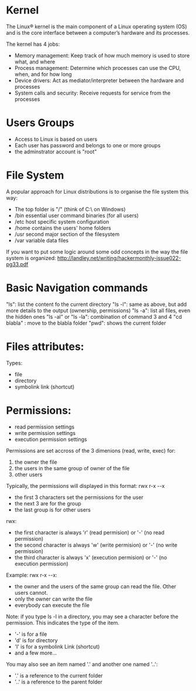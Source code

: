 Kernel
======
The Linux® kernel is the main component of a Linux operating system (OS) and is the core interface between a computer’s hardware and its processes.

The kernel has 4 jobs:
- Memory management: Keep track of how much memory is used to store what, and where
- Process management: Determine which processes can use the CPU, when, and for how long
- Device drivers: Act as mediator/interpreter between the hardware and processes
- System calls and security: Receive requests for service from the processes


Users Groups
============
- Access to Linux is based on users
- Each user has password and belongs to one or more groups
- the adminstrator account is "root"

File System 
============
A popular approach for Linux distributions is to organise the file system this way:
- The top folder is "/" (think of  C:\ on Windows)
- /bin essential user command binaries (for all users)
- /etc host specific system configuration
- /home contains the users' home folders
- /usr second major section of the filesystem
- /var variable data files

If you want to put some logic around some odd concepts in the way the file system is organized: http://landley.net/writing/hackermonthly-issue022-pg33.pdf


Basic Navigation commands
=========================
"ls": list the content fo the current directory
"ls -l": same as above, but add more details to the output (ownership, permissions)
"ls -a": list all files, even the hidden ones
"ls -al" or "ls -la": combination of command 3 and 4
"cd blabla" : move to the blabla folder
"pwd": shows the current folder


Files attributes:
=================
Types:
- file
- directory
- symbolink link (shortcut)

Permissions:
============
- read permission settings
- write permission settings
- execution permission settings

Permissions are set accross of the 3 dimenions (read, write, exec) for:
1) the owner the file 
2) the users in the same group of owner of the file 
3) other users

Typically, the permissions will displayed in this format:
rwx r-x --x
- the first 3 characters set the permissions for the user
- the next 3 are for the group
- the last group is for other users

rwx:
- the first  character is always 'r' (read permision) or '-' (no read permission) 
- the second character is always 'w' (write permision) or '-' (no write permission) 
- the third  character is always 'x' (execution permision) or '-' (no execution permission) 


Example:
rwx r-x --x:
- the owner and the users of the same group can read the file. Other users cannot.
- only the owner can write the file
- everybody can execute the file

Note: 
if you type ls -l in a directory, you may see a character before the permission. This indicates the type of the item. 
- '-' is for a file
- 'd' is for directory
- 'l' is for a symbolink Link (shortcut)
- and a few more...

You may also see an item named '.' and another one named '..':
- '.' is a reference to the current folder
- '..' is a reference to the parent folder

